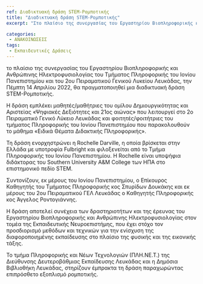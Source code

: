 ```yaml
---
ref: Διαδικτυακή δράση STEM-Ρομποτικής
title: "Διαδικτυακή δράση STEM-Ρομποτικής"
excerpt: "Στο πλαίσιο της συνεργασίας του Εργαστηρίου Βιοπληροφορικής και Ανθρώπινης Ηλεκτροφυσιολογίας του Τμήματος Πληροφορικής του Ιονίου Πανεπιστημίου και του 2oυ Πειραματικού Γενικού Λυκείου Λευκάδας, την Πέμπτη 14 Απριλίου 2022, θα πραγματοποιηθεί μια διαδικτυακή δράση STEM-Ρομποτικής."

categories:
 - ΑΝΑΚΟΙΝΩΣΕΙΣ
tags:
 - Εκπαιδευτικές Δράσεις
---
```


το πλαίσιο της συνεργασίας του Εργαστηρίου Βιοπληροφορικής και Ανθρώπινης Ηλεκτροφυσιολογίας του Τμήματος Πληροφορικής του Ιονίου Πανεπιστημίου και του 2oυ Πειραματικού Γενικού Λυκείου Λευκάδας, την Πέμπτη 14 Απριλίου 2022, θα πραγματοποιηθεί μια διαδικτυακή δράση STEM-Ρομποτικής.

Η δράση εμπλέκει μαθητές/μαθήτριες του ομίλου Δημιουργικότητας και Αριστείας «Ψηφιακές Δεξιότητες και 21ος αιώνας» που λειτουργεί στο 2o Πειραματικό Γενικό Λύκειο Λευκάδας και φοιτητές/φοιτήτριες του τμήματος Πληροφορικής του Ιονίου Πανεπιστημίου που παρακολουθούν το μάθημα «Ειδικά Θέματα Διδακτικής Πληροφορικής».

Τη δράση ενορχηστρώνει η Rochelle Darville, η οποία βρίσκεται στην Ελλάδα με υποτροφία Fulbright και φιλοξενείται από το Τμήμα Πληροφορικής του Ιονίου Πανεπιστημίου. Η Rochelle είναι υποψήφια διδάκτορας του Southern University A&M College των ΗΠΑ στο επιστημονικό πεδίο STEM.

Συντονίζουν, εκ μέρους του Ιονίου Πανεπιστημίου, ο Επίκουρος Καθηγητής του Τμήματος Πληροφορικής κος Σπυρίδων Δουκάκης και εκ μέρους του 2oυ Πειραματικού ΓΕΛ Λευκάδας ο Καθηγητής Πληροφορικής κος Άγγελος Ροντογιάννης.

Η δράση αποτελεί συνέχεια των δραστηριοτήτων και της έρευνας του Εργαστηρίου Βιοπληροφορικής και Ανθρώπινης Ηλεκτροφυσιολογίας στον τομέα της Εκπαιδευτικής Νευροεπιστήμης, που έχει στόχο τον προσδιορισμό μεθόδων και τεχνικών για την ενίσχυση της διαφοροποιημένης εκπαίδευσης στο πλαίσιο της φυσικής και της εικονικής τάξης.

Το τμήμα Πληροφορικής και Νέων Τεχνολογιών (ΠΛΗ.ΝΕ.Τ.) της Διεύθυνσης Δευτεροβάθμιας Εκπαίδευσης Λευκάδας και η Δημόσια Βιβλιοθήκη Λευκάδας, στηρίζουν έμπρακτα τη δράση παραχωρώντας επιπρόσθετο εξοπλισμό ρομποτικής.
